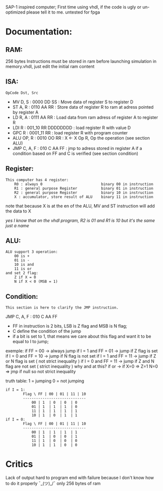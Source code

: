 SAP-1 inspired computer;
First time using vhdl, if the code is ugly or un-optimized please tell it to me.
untested for fpga

# Documentation:

## RAM:
256 bytes
Instructions must be stored in ram before launching simulation
in memory.vhdl, just edit the initial ram content

## ISA:
    OpCode Dst, Src
- MV D, S : 0000 DD SS : Move data of register S to register D
- ST A, R : 0110 AA RR : Store data of register R to ram at adress pointed by register A
- LD R, A : 0111 AA RR : Load data from ram adress of register A to register R
- LDI R : 001_10 RR DDDDDDDD : load register R with value D
- GPC R : 0001_11 RR : load register R with program counter
- ALU OP, R : 0010 OO RR : X <- X Op R, Op the operation (see section ALU)
- JMP C, A, F : 010 C AA FF : jmp to adress stored in register A if a condition based on FF and C is verified (see section condition)

## Register:
    This computer has 4 register:
        R0 : always 0                           binary 00 in instruction
        R1 : general purpose Register           binary 01 in instruction
        R2 : general purpose Register           binary 10 in instruction
        X : accumulator, store result of ALU    binary 11 in instruction

note that because X is at the en of the ALU, MV and ST instruction will add the data to X

*yes I know that on the vhdl program, R2 is 01 and R1 is 10 but it's the same just a name*

## ALU:
    ALU support 3 operation:
        00 is +
        01 is -
        10 is and
        11 is or
    and set 2 flag: 
        Z if X = 0
        N if X < 0 (MSB = 1)

## Condition:
    This section is here to clarify the JMP instruction.

JMP C, A, F : 010 C AA FF

- FF in instruction is 2 bits, LSB is Z flag and MSB is N flag;
- C define the condition of the jump
- if a bit is set to 1, that means we care about this flag and want it to be equal to I to jump;

exemple:
    if FF = 00 -> always jump
    if I = 1 and FF = 01 -> jump if Z flag is set
    if I = 0 and FF = 10 -> jump if N flag is not set
    if I = 1 and FF = 11 -> jump if Z or N flag is set       ( not strict inequality )
    if I = 0 and FF = 11 -> jump if Z and N flag are not set ( strict inequality )
            why and at this? if or -> if X=0 => Z=1 N=0 => jmp if null so not strict inequality

truth table:
    1 = jumping
    0 = not jumping

    if I = 1:
            Flag \ FF | 00 | 01 | 11 | 10
            -----------------------------
                00 | 1  | 0  | 0  | 0
                01 | 1  | 1  | 1  | 0
                11 | 1  | 1  | 1  | 1
                10 | 1  | 0  | 1  | 1
    if I = 0:
            Flag \ FF | 00 | 01 | 11 | 10
            -----------------------------
                00 | 1  | 1  | 1  | 1
                01 | 1  | 0  | 0  | 1
                11 | 1  | 0  | 0  | 0
                10 | 1  | 1  | 0  | 0

# Critics

Lack of output
hard to program
end with failure because I don't know how to do it properly ¯\_(ツ)_/¯
only 256 bytes of ram
